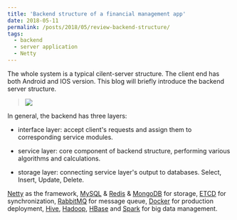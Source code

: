 ```yaml
---
title: 'Backend structure of a financial management app'
date: 2018-05-11
permalink: /posts/2018/05/review-backend-structure/
tags:
  - backend
  - server application
  - Netty
---
```


The whole system is a typical cilent-server structure. The client end has both Android and IOS version.
This blog will briefly introduce the backend server structure.

<!--more-->

> ![](https://xiaoluo-whu.github.io/files/images/project_structure.jpg)

In general, the backend has three layers: 

* interface layer: accept client's requests and assign them to corresponding service modules.

* service layer: core component of backend structure, performing various algorithms and calculations.

* storage layer: connecting service layer's output to databases. Select, Insert, Update, Delete.

[Netty](https://netty.io/)
as the framework, [MySQL](https://www.mysql.com/) & [Redis](https://redis.io/) & [MongoDB](https://www.mongodb.com/) for storage, [ETCD](https://etcd.io/) for synchronization,
[RabbitMQ](https://www.rabbitmq.com/) for message queue, [Docker](https://www.docker.com/) for production deployment, [Hive](https://hive.com/), [Hadoop](https://hadoop.apache.org/), [HBase](https://hbase.apache.org/)
and [Spark](https://spark.apache.org/) for big data management.